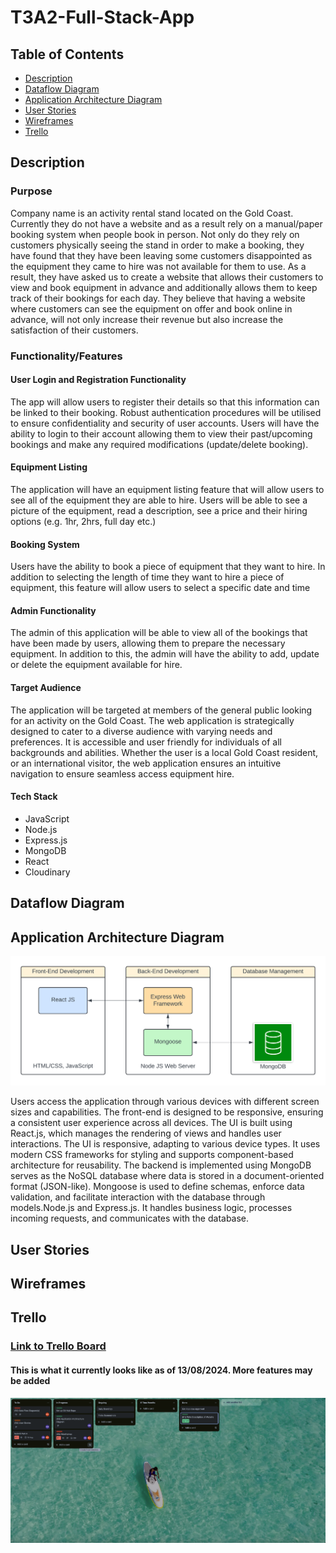 # T3A2-Full-Stack-App

## Table of Contents

- [Description](#description)
- [Dataflow Diagram](#dataflow-diagram)
- [Application Architecture Diagram](#application-architecture-diagram)
- [User Stories](#user-stories)
- [Wireframes](#wireframes)
- [Trello](#trello)

## Description

### Purpose

Company name is an activity rental stand located on the Gold Coast. Currently they do not have a website and as a result rely on a manual/paper booking system when people book in person. Not only do they rely on customers physically seeing the stand in order to make a booking, they have found that they have been leaving some customers disappointed as the equipment they came to hire was not available for them to use. As a result, they have asked us to create a website that allows their customers to view and book equipment in advance and additionally allows them to keep track of their bookings for each day. They believe that having a website where customers can see the equipment on offer and book online in advance, will not only increase their revenue but also increase the satisfaction of their customers.

### Functionality/Features

#### User Login and Registration Functionality

The app will allow users to register their details so that this information can be linked to their booking. Robust authentication procedures will be utilised to ensure confidentiality and security of user accounts. Users will have the ability to login to their account allowing them to view their past/upcoming bookings and make any required modifications (update/delete booking).

#### Equipment Listing

The application will have an equipment listing feature that will allow users to see all of the equipment they are able to hire. Users will be able to see a picture of the equipment, read a description, see a price and their hiring options (e.g. 1hr, 2hrs, full day etc.)

#### Booking System

Users have the ability to book a piece of equipment that they want to hire. In addition to selecting the length of time they want to hire a piece of equipment, this feature will allow users to select a specific date and time

#### Admin Functionality

The admin of this application will be able to view all of the bookings that have been made by users, allowing them to prepare the necessary equipment. In addition to this, the admin will have the ability to add, update or delete the equipment available for hire.

#### Target Audience

The application will be targeted at members of the general public looking for an activity on the Gold Coast. The web application is strategically designed to cater to a diverse audience with varying needs and preferences. It is accessible and user friendly for individuals of all backgrounds and abilities. Whether the user is a local Gold Coast resident, or an international visitor, the web application ensures an intuitive navigation to ensure seamless access equipment hire.

#### Tech Stack

- JavaScript
- Node.js
- Express.js
- MongoDB
- React
- Cloudinary

## Dataflow Diagram

## Application Architecture Diagram

![Application Architecture Diagram](docs/application_archittecture_diagram.png)

Users access the application through various devices with different screen sizes and capabilities. The front-end is designed to be responsive, ensuring a consistent user experience across all devices. The UI is built using React.js, which manages the rendering of views and handles user interactions. The UI is responsive, adapting to various device types. It uses modern CSS frameworks for styling and supports component-based architecture for reusability. The backend is implemented using  MongoDB serves as the NoSQL database where data is stored in a document-oriented format (JSON-like). Mongoose is used to define schemas, enforce data validation, and facilitate interaction with the database through models.Node.js and Express.js. It handles business logic, processes incoming requests, and communicates with the database.

## User Stories

## Wireframes

## Trello

### [Link to Trello Board](https://trello.com/b/rG8J0pFg/t3a2-full-stack-app)

#### This is what it currently looks like as of **13/08/2024**. More features may be added

![1](./docs/trello-1.png)

